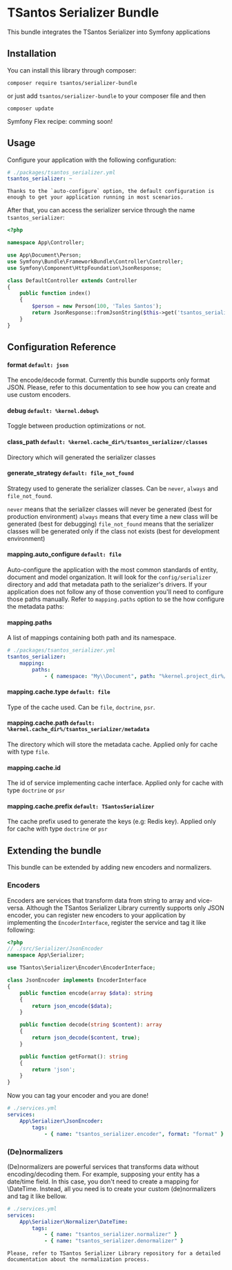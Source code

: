 # TSantos Serializer Bundle

This bundle integrates the TSantos Serializer into Symfony applications

## Installation

You can install this library through composer:

`composer require tsantos/serializer-bundle`

or just add `tsantos/serializer-bundle` to your composer file and then

`composer update`

Symfony Flex recipe: comming soon!

## Usage

Configure your application with the following configuration:

```yaml
# ./packages/tsantos_serializer.yml
tsantos_serializer: ~
```

    Thanks to the `auto-configure` option, the default configuration is enough to get your application running in most scenarios.
After that, you can access the serializer service through the name `tsantos_serializer`:

```php
<?php

namespace App\Controller;

use App\Document\Person;
use Symfony\Bundle\FrameworkBundle\Controller\Controller;
use Symfony\Component\HttpFoundation\JsonResponse;

class DefaultController extends Controller
{
    public function index()
    {
        $person = new Person(100, 'Tales Santos');
        return JsonResponse::fromJsonString($this->get('tsantos_serializer')->serialize($person));
    }
}
```

## Configuration Reference

#### format `default: json`

The encode/decode format. Currently this bundle supports only format JSON. Please, refer to this documentation to see how you can
create and use custom encoders.

#### debug `default: %kernel.debug%`

Toggle between production optimizations or not.

#### class_path `default: %kernel.cache_dir%/tsantos_serializer/classes`

Directory which will generated the serializer classes

#### generate_strategy `default: file_not_found`

Strategy used to generate the serializer classes. Can be `never`, `always` and `file_not_found`.

`never` means that the serializer classes will never be generated (best for production environment)
`always` means that every time a new class will be generated (best for debugging)
`file_not_found` means that the serializer classes will be generated only if the class not exists (best for development environment)

#### mapping.auto_configure `default: file`

Auto-configure the application with the most common standards of entity, document and model organization. It will look for the `config/serializer` directory and add
that metadata path to the serializer's drivers. If your application does not follow any of those convention you'll need to configure
those paths manually. Refer to `mapping.paths` option to se the how configure the metadata paths:

#### mapping.paths

A list of mappings containing both path and its namespace.

```yaml
# ./packages/tsantos_serializer.yml
tsantos_serializer:
    mapping:
        paths:
            - { namespace: "My\\Document", path: "%kernel.project_dir%/config/serializer" }
```

#### mapping.cache.type `default: file`

Type of the cache used. Can be `file`, `doctrine`, `psr`.

#### mapping.cache.path `default: %kernel.cache_dir%/tsantos_serializer/metadata`

The directory which will store the metadata cache. Applied only for cache with type `file`.

#### mapping.cache.id

The id of service implementing cache interface. Applied only for cache with type `doctrine` or `psr`

#### mapping.cache.prefix `default: TSantosSerializer`

The cache prefix used to generate the keys (e.g: Redis key). Applied only for cache with type `doctrine` or `psr`

## Extending the bundle

This bundle can be extended by adding new encoders and normalizers.

### Encoders

Encoders are services that transform data from string to array and vice-versa. Although the TSantos Serializer Library currently supports only JSON encoder,
you can register new encoders to your application by implementing the `EncoderInterface`, register the service and tag it like following:

```php
<?php
// ./src/Serializer/JsonEncoder
namespace App\Serializer;

use TSantos\Serializer\Encoder\EncoderInterface;

class JsonEncoder implements EncoderInterface
{
    public function encode(array $data): string
    {
        return json_encode($data);
    }

    public function decode(string $content): array
    {
        return json_decode($content, true);
    }

    public function getFormat(): string
    {
        return 'json';
    }
}
```

Now you can tag your encoder and you are done!

```yaml
# ./services.yml
services:
    App\Serializer\JsonEncoder:
        tags:
            - { name: "tsantos_serializer.encoder", format: "format" }
```

### (De)normalizers

(De)normalizers are powerful services that transforms data without encoding/decoding them. For example,
supposing your entity has a date/time field. In this case, you don't need to create a mapping for \DateTime. Instead, all you need is to create your custom (de)normalizers and tag it like bellow.

```yaml
# ./services.yml
services:
    App\Serializer\Normalizer\DateTime:
        tags:
            - { name: "tsantos_serializer.normalizer" }
            - { name: "tsantos_serializer.denormalizer" }
```

    Please, refer to TSantos Serializer Library repository for a detailed documentation about the normalization process.
